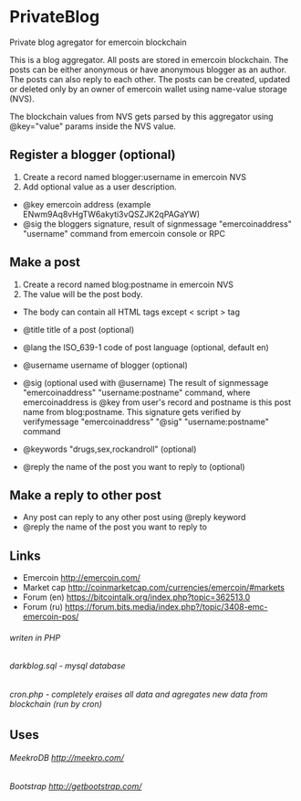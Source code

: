 # PrivateBlog
Private blog agregator for emercoin blockchain

This is a blog aggregator. All posts are stored in emercoin blockchain. The posts can be either anonymous or have anonymous blogger as an author. The posts can also reply to each other. The posts can be created, updated or deleted only by an owner of emercoin wallet using name-value storage (NVS).

The blockchain values from NVS gets parsed by this aggregator using @key="value" params inside the NVS value.

## Register a blogger (optional)
1. Create a record named blogger:username in emercoin NVS
2. Add optional value as a user description. 

* @key emercoin address (example ENwm9Aq8vHgTW6akyti3vQSZJK2qPAGaYW)
* @sig the bloggers signature, result of signmessage "emercoinaddress" "username" command from emercoin console or RPC

## Make a post
1. Create a record named blog:postname in emercoin NVS
2. The value will be the post body.
* The body can contain all HTML tags except < script > tag 

* @title title of a post (optional)
* @lang the ISO_639-1 code of post language (optional, default en)
* @username username of blogger (optional)
* @sig (optional used with @username) 
The result of signmessage "emercoinaddress" "username:postname" command, where emercoinaddress is @key from user's record and postname is this post name from blog:postname. This signature gets verified by verifymessage "emercoinaddress" "@sig" "username:postname" command
* @keywords "drugs,sex,rockandroll" (optional)
* @reply the name of the post you want to reply to (optional)

## Make a reply to other post
* Any post can reply to any other post using @reply keyword 
* @reply the name of the post you want to reply to

## Links
* Emercoin http://emercoin.com/
* Market cap http://coinmarketcap.com/currencies/emercoin/#markets
* Forum (en) https://bitcointalk.org/index.php?topic=362513.0
* Forum (ru) https://forum.bits.media/index.php?/topic/3408-emc-emercoin-pos/

###### writen in PHP
###### darkblog.sql - mysql database
###### cron.php - completely eraises all data and agregates new data from blockchain (run by cron)

## Uses

###### MeekroDB http://meekro.com/
###### Bootstrap http://getbootstrap.com/